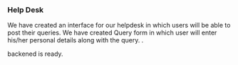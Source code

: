 ### Help Desk
We have created an interface for our helpdesk in which users will be able to post their queries.
We have created Query form in which user will enter his/her personal details along with the query.
.

backened is ready.
